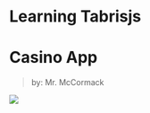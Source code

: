 # Learning Tabrisjs

# Casino App
> by: Mr. McCormack


![](https://github.com/bettydraws/imd-learning-tabris/blob/master/images/tabriscasino.png?raw=true)
